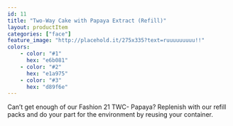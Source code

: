 ```yaml
---
id: 11
title: "Two-Way Cake with Papaya Extract (Refill)"
layout: productItem
categories: ["face"]
feature_image: "http://placehold.it/275x335?text=ruuuuuuuuu!!"
colors:
    - color: "#1"
      hex: "e6b081"
    - color: "#2"
      hex: "e1a975"
    - color: "#3"
      hex: "d89f6e"
---
```

Can’t get enough of our Fashion 21 TWC- Papaya? Replenish with our refill packs and do your part for the environment by reusing your container.